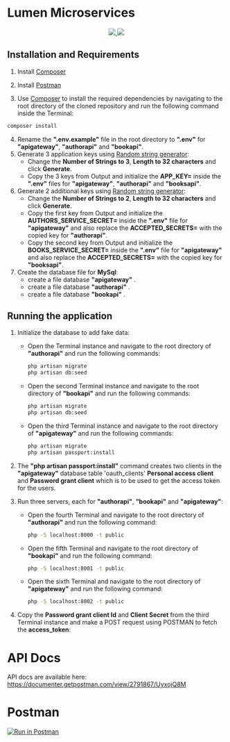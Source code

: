 # Lumen Microservices
<p align="center">
  <a href="https://lumen.laravel.com/" alt="Built with: Lumen v8.3.4">
    <img src="https://badgen.net/badge/Built%20with/Lumenv8.3.4)/F4645F" />
  </a>
  <a href="https://www.php.net/downloads.php" alt="Powered by: PHP v8.0">
    <img src="https://badgen.net/badge/Powered%20by/PHPv8.0/8892BF" />
  </a>
</p>

## Installation and Requirements
1.  Install [Composer](https://getcomposer.org/download/)
2.  Install [Postman](https://www.postman.com/downloads/)
    
3.  Use [Composer](https://getcomposer.org/download/) to install the required dependencies by navigating to the root directory of the cloned repository and run the following command inside the Terminal:
```bash
composer install
``` 
4.  Rename the **".env.example"** file in the root directory to **".env"** for **"apigateway"**, **"authorapi"** and **"bookapi"**.
5.  Generate 3 application keys using [Random string generator](http://www.unit-conversion.info/texttools/random-string-generator/):
    -   Change the **Number of Strings to 3**, **Length to 32 characters** and click **Generate**. 
    -   Copy the 3 keys from Output and initialize the **APP_KEY=** inside the **".env"** files for **"apigateway"**, **"authorapi"** and **"booksapi"**.
6. Generate 2 additional keys using [Random string generator](http://www.unit-conversion.info/texttools/random-string-generator/):
    -   Change the **Number of Strings to 2**, **Length to 32 characters** and click **Generate**.
    -   Copy the first key from Output and initialize the **AUTHORS_SERVICE_SECRET=** inside the **".env"** file for **"apigateway"** and also replace the **ACCEPTED_SECRETS=** with the copied key for **"authorapi"**.
    -   Copy the second key from Output and initialize the **BOOKS_SERVICE_SECRET=** inside the **".env"** file for **"apigateway"** and also replace the **ACCEPTED_SECRETS=** with the copied key for **"booksapi"**.
11. Create the database file for **MySql**: 
    -   create a file database  **"apigateway"** .
    -   create a file database   **"authorapi"** .
    -  create a file database   **"bookapi"** .

## Running the application
1.  Initialize the database to add fake data:
    -   Open the Terminal instance and navigate to the root directory of **"authorapi"** and run the following commands:
        ```bash
        php artisan migrate
        php artisan db:seed
        ```
    -   Open the second Terminal instance and navigate to the root directory of **"bookapi"** and run the following commands:
        ```bash
        php artisan migrate
        php artisan db:seed
        ```  
    -   Open the third Terminal instance and navigate to the root directory of **"apigateway"** and run the following commands:
        ```bash
        php artisan migrate
        php artisan passport:install
        ``` 
2.  The **"php artisan passport:install"** command creates two clients in the **"apigateway"** database table 'oauth_clients' **Personal access client** and **Password grant client** which is to be used to get the access token for the users.
3.  Run three servers, each for **"authorapi"**, **"bookapi"** and **"apigateway"**:
    -   Open the fourth Terminal and navigate to the root directory of **"authorapi"** and run the following command:
        ```bash
        php -S localhost:8000 -t public
        ``` 
    -   Open the fifth Terminal and navigate to the root directory of **"bookapi"** and run the following command:
        ```bash
        php -S localhost:8001 -t public
        ```
    -   Open the sixth Terminal and navigate to the root directory of **"apigateway"** and run the following command:
        ```bash
        php -S localhost:8002 -t public


        ```


4.  Copy the **Password grant client Id** and 
**Client Secret** from the third Terminal 
instance and make a POST request using POSTMAN to fetch the **access_token**:




# API Docs

API docs are available here: https://documenter.getpostman.com/view/2791867/UyxojQ8M

# Postman 

[![Run in Postman](https://run.pstmn.io/button.svg)](https://www.getpostman.com/collections/45f9877d204f6c9cca3c=)

